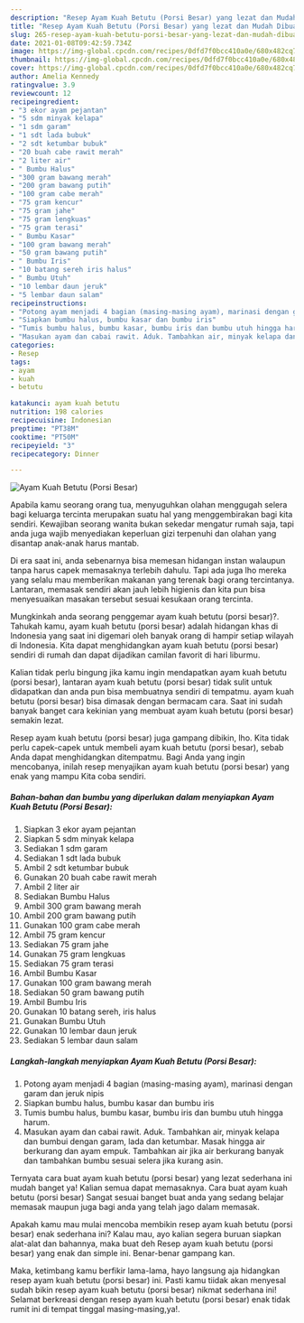 ```yaml
---
description: "Resep Ayam Kuah Betutu (Porsi Besar) yang lezat dan Mudah Dibuat"
title: "Resep Ayam Kuah Betutu (Porsi Besar) yang lezat dan Mudah Dibuat"
slug: 265-resep-ayam-kuah-betutu-porsi-besar-yang-lezat-dan-mudah-dibuat
date: 2021-01-08T09:42:59.734Z
image: https://img-global.cpcdn.com/recipes/0dfd7f0bcc410a0e/680x482cq70/ayam-kuah-betutu-porsi-besar-foto-resep-utama.jpg
thumbnail: https://img-global.cpcdn.com/recipes/0dfd7f0bcc410a0e/680x482cq70/ayam-kuah-betutu-porsi-besar-foto-resep-utama.jpg
cover: https://img-global.cpcdn.com/recipes/0dfd7f0bcc410a0e/680x482cq70/ayam-kuah-betutu-porsi-besar-foto-resep-utama.jpg
author: Amelia Kennedy
ratingvalue: 3.9
reviewcount: 12
recipeingredient:
- "3 ekor ayam pejantan"
- "5 sdm minyak kelapa"
- "1 sdm garam"
- "1 sdt lada bubuk"
- "2 sdt ketumbar bubuk"
- "20 buah cabe rawit merah"
- "2 liter air"
- " Bumbu Halus"
- "300 gram bawang merah"
- "200 gram bawang putih"
- "100 gram cabe merah"
- "75 gram kencur"
- "75 gram jahe"
- "75 gram lengkuas"
- "75 gram terasi"
- " Bumbu Kasar"
- "100 gram bawang merah"
- "50 gram bawang putih"
- " Bumbu Iris"
- "10 batang sereh iris halus"
- " Bumbu Utuh"
- "10 lembar daun jeruk"
- "5 lembar daun salam"
recipeinstructions:
- "Potong ayam menjadi 4 bagian (masing-masing ayam), marinasi dengan garam dan jeruk nipis"
- "Siapkan bumbu halus, bumbu kasar dan bumbu iris"
- "Tumis bumbu halus, bumbu kasar, bumbu iris dan bumbu utuh hingga harum."
- "Masukan ayam dan cabai rawit. Aduk. Tambahkan air, minyak kelapa dan bumbui dengan garam, lada dan ketumbar. Masak hingga air berkurang dan ayam empuk. Tambahkan air jika air berkurang banyak dan tambahkan bumbu sesuai selera jika kurang asin."
categories:
- Resep
tags:
- ayam
- kuah
- betutu

katakunci: ayam kuah betutu 
nutrition: 198 calories
recipecuisine: Indonesian
preptime: "PT38M"
cooktime: "PT50M"
recipeyield: "3"
recipecategory: Dinner

---
```



![Ayam Kuah Betutu (Porsi Besar)](https://img-global.cpcdn.com/recipes/0dfd7f0bcc410a0e/680x482cq70/ayam-kuah-betutu-porsi-besar-foto-resep-utama.jpg)

Apabila kamu seorang orang tua, menyuguhkan olahan menggugah selera bagi keluarga tercinta merupakan suatu hal yang menggembirakan bagi kita sendiri. Kewajiban seorang  wanita bukan sekedar mengatur rumah saja, tapi anda juga wajib menyediakan keperluan gizi terpenuhi dan olahan yang disantap anak-anak harus mantab.

Di era  saat ini, anda sebenarnya bisa memesan hidangan instan walaupun tanpa harus capek memasaknya terlebih dahulu. Tapi ada juga lho mereka yang selalu mau memberikan makanan yang terenak bagi orang tercintanya. Lantaran, memasak sendiri akan jauh lebih higienis dan kita pun bisa menyesuaikan masakan tersebut sesuai kesukaan orang tercinta. 



Mungkinkah anda seorang penggemar ayam kuah betutu (porsi besar)?. Tahukah kamu, ayam kuah betutu (porsi besar) adalah hidangan khas di Indonesia yang saat ini digemari oleh banyak orang di hampir setiap wilayah di Indonesia. Kita dapat menghidangkan ayam kuah betutu (porsi besar) sendiri di rumah dan dapat dijadikan camilan favorit di hari liburmu.

Kalian tidak perlu bingung jika kamu ingin mendapatkan ayam kuah betutu (porsi besar), lantaran ayam kuah betutu (porsi besar) tidak sulit untuk didapatkan dan anda pun bisa membuatnya sendiri di tempatmu. ayam kuah betutu (porsi besar) bisa dimasak dengan bermacam cara. Saat ini sudah banyak banget cara kekinian yang membuat ayam kuah betutu (porsi besar) semakin lezat.

Resep ayam kuah betutu (porsi besar) juga gampang dibikin, lho. Kita tidak perlu capek-capek untuk membeli ayam kuah betutu (porsi besar), sebab Anda dapat menghidangkan ditempatmu. Bagi Anda yang ingin mencobanya, inilah resep menyajikan ayam kuah betutu (porsi besar) yang enak yang mampu Kita coba sendiri.

<!--inarticleads1-->

##### Bahan-bahan dan bumbu yang diperlukan dalam menyiapkan Ayam Kuah Betutu (Porsi Besar):

1. Siapkan 3 ekor ayam pejantan
1. Siapkan 5 sdm minyak kelapa
1. Sediakan 1 sdm garam
1. Sediakan 1 sdt lada bubuk
1. Ambil 2 sdt ketumbar bubuk
1. Gunakan 20 buah cabe rawit merah
1. Ambil 2 liter air
1. Sediakan  Bumbu Halus
1. Ambil 300 gram bawang merah
1. Ambil 200 gram bawang putih
1. Gunakan 100 gram cabe merah
1. Ambil 75 gram kencur
1. Sediakan 75 gram jahe
1. Gunakan 75 gram lengkuas
1. Sediakan 75 gram terasi
1. Ambil  Bumbu Kasar
1. Gunakan 100 gram bawang merah
1. Sediakan 50 gram bawang putih
1. Ambil  Bumbu Iris
1. Gunakan 10 batang sereh, iris halus
1. Gunakan  Bumbu Utuh
1. Gunakan 10 lembar daun jeruk
1. Sediakan 5 lembar daun salam




<!--inarticleads2-->

##### Langkah-langkah menyiapkan Ayam Kuah Betutu (Porsi Besar):

1. Potong ayam menjadi 4 bagian (masing-masing ayam), marinasi dengan garam dan jeruk nipis
1. Siapkan bumbu halus, bumbu kasar dan bumbu iris
1. Tumis bumbu halus, bumbu kasar, bumbu iris dan bumbu utuh hingga harum.
1. Masukan ayam dan cabai rawit. Aduk. Tambahkan air, minyak kelapa dan bumbui dengan garam, lada dan ketumbar. Masak hingga air berkurang dan ayam empuk. Tambahkan air jika air berkurang banyak dan tambahkan bumbu sesuai selera jika kurang asin.




Ternyata cara buat ayam kuah betutu (porsi besar) yang lezat sederhana ini mudah banget ya! Kalian semua dapat memasaknya. Cara buat ayam kuah betutu (porsi besar) Sangat sesuai banget buat anda yang sedang belajar memasak maupun juga bagi anda yang telah jago dalam memasak.

Apakah kamu mau mulai mencoba membikin resep ayam kuah betutu (porsi besar) enak sederhana ini? Kalau mau, ayo kalian segera buruan siapkan alat-alat dan bahannya, maka buat deh Resep ayam kuah betutu (porsi besar) yang enak dan simple ini. Benar-benar gampang kan. 

Maka, ketimbang kamu berfikir lama-lama, hayo langsung aja hidangkan resep ayam kuah betutu (porsi besar) ini. Pasti kamu tiidak akan menyesal sudah bikin resep ayam kuah betutu (porsi besar) nikmat sederhana ini! Selamat berkreasi dengan resep ayam kuah betutu (porsi besar) enak tidak rumit ini di tempat tinggal masing-masing,ya!.

